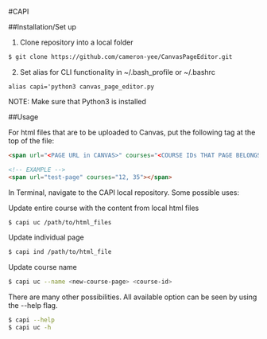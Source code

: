 #CAPI

##Installation/Set up

1. Clone repository into a local folder

```bash
$ git clone https://github.com/cameron-yee/CanvasPageEditor.git
```

2. Set alias for CLI functionality in ~/.bash_profile or ~/.bashrc

```
alias capi='python3 canvas_page_editor.py
```

NOTE: Make sure that Python3 is installed



##Usage

For html files that are to be uploaded to Canvas, put the following tag at the top of the file:

```html
<span url="<PAGE URL in CANVAS>" courses="<COURSE IDs THAT PAGE BELONGS TO>"</span>

<!-- EXAMPLE -->
<span url="test-page" courses="12, 35"></span>
```

In Terminal, navigate to the CAPI local repository.  Some possible uses:

Update entire course with the content from local html files
```bash
$ capi uc /path/to/html_files
```

Update individual page
```bash
$ capi ind /path/to/html_file
```

Update course name
```bash
$ capi uc --name <new-course-page> <course-id>
```

There are many other possibilities.  All available option can be seen by using the --help flag.

```bash
$ capi --help
$ capi uc -h
```
